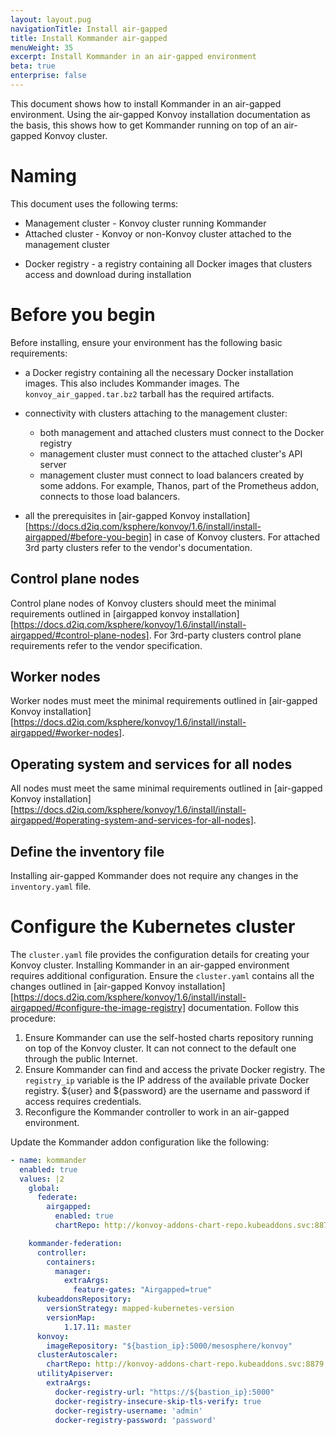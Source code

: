 ```yaml
---
layout: layout.pug
navigationTitle: Install air-gapped
title: Install Kommander air-gapped
menuWeight: 35
excerpt: Install Kommander in an air-gapped environment
beta: true
enterprise: false
---
```


This document shows how to install Kommander in an air-gapped environment. Using the air-gapped Konvoy installation documentation as the basis, this shows how to get Kommander running on top of an air-gapped Konvoy cluster.

# Naming

This document uses the following terms:
- Management cluster - Konvoy cluster running Kommander
- Attached cluster - Konvoy or non-Konvoy cluster attached to the management cluster
* Docker registry - a registry containing all Docker images that clusters access and download during installation

# Before you begin

Before installing, ensure your environment has the following basic requirements:

- a Docker registry containing all the necessary Docker installation images. This also includes Kommander images. The `konvoy_air_gapped.tar.bz2` tarball has the required artifacts.

- connectivity with clusters attaching to the management
  cluster:
  - both management and attached clusters must connect to the Docker registry
  - management cluster must connect to the attached cluster's API server
  - management cluster must connect to load balancers created by some addons. For example, Thanos, part of the Prometheus addon, connects to those load balancers.

- all the prerequisites in [air-gapped Konvoy installation][https://docs.d2iq.com/ksphere/konvoy/1.6/install/install-airgapped/#before-you-begin] in case of Konvoy clusters. For attached 3rd party clusters refer to the vendor's documentation.

## Control plane nodes

Control plane nodes of Konvoy clusters should meet the minimal requirements outlined in [airgapped konvoy installation][https://docs.d2iq.com/ksphere/konvoy/1.6/install/install-airgapped/#control-plane-nodes]. For 3rd-party clusters control plane requirements refer to the vendor specification.

## Worker nodes

Worker nodes must meet the minimal requirements outlined in [air-gapped Konvoy installation][https://docs.d2iq.com/ksphere/konvoy/1.6/install/install-airgapped/#worker-nodes].

## Operating system and services for all nodes

All nodes must meet the same minimal requirements outlined in [air-gapped Konvoy installation][https://docs.d2iq.com/ksphere/konvoy/1.6/install/install-airgapped/#operating-system-and-services-for-all-nodes].

## Define the inventory file

Installing air-gapped Kommander does not require any changes in the `inventory.yaml` file.

# Configure the Kubernetes cluster

The `cluster.yaml` file provides the configuration details for creating your Konvoy cluster. Installing Kommander in an air-gapped environment requires additional configuration. Ensure the `cluster.yaml` contains all the changes outlined in [air-gapped Konvoy installation][https://docs.d2iq.com/ksphere/konvoy/1.6/install/install-airgapped/#configure-the-image-registry] documentation. Follow this procedure:

1.  Ensure Kommander can use the self-hosted charts repository running on top of the Konvoy cluster. It can not connect to the default one through the public Internet.
1.  Ensure  Kommander can find and access the private Docker registry. The `registry_ip` variable is the IP address of the available private Docker registry. ${user} and ${password} are the username and password if access requires credentials.
1.  Reconfigure the Kommander controller to work in an air-gapped environment.

Update the Kommander addon configuration like the following:

```yaml
- name: kommander
  enabled: true
  values: |2
    global:
      federate:
        airgapped:
          enabled: true
          chartRepo: http://konvoy-addons-chart-repo.kubeaddons.svc:8879

    kommander-federation:
      controller:
        containers:
          manager:
            extraArgs:
              feature-gates: "Airgapped=true"
      kubeaddonsRepository:
        versionStrategy: mapped-kubernetes-version
        versionMap:
            1.17.11: master
      konvoy:
        imageRepository: "${bastion_ip}:5000/mesosphere/konvoy"
      clusterAutoscaler:
        chartRepo: http://konvoy-addons-chart-repo.kubeaddons.svc:8879
      utilityApiserver:
        extraArgs:
          docker-registry-url: "https://${bastion_ip}:5000"
          docker-registry-insecure-skip-tls-verify: true
          docker-registry-username: 'admin'
          docker-registry-password: 'password'
```
